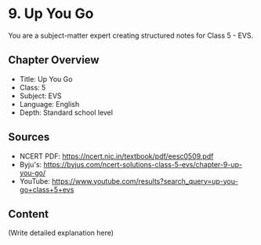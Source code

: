 # 9. Up You Go

You are a subject-matter expert creating structured notes for Class 5 - EVS.

## Chapter Overview
- Title: Up You Go
- Class: 5
- Subject: EVS
- Language: English
- Depth: Standard school level

## Sources
- NCERT PDF: https://ncert.nic.in/textbook/pdf/eesc0509.pdf
- Byju's: https://byjus.com/ncert-solutions-class-5-evs/chapter-9-up-you-go/
- YouTube: https://www.youtube.com/results?search_query=up-you-go+class+5+evs

## Content
(Write detailed explanation here)
